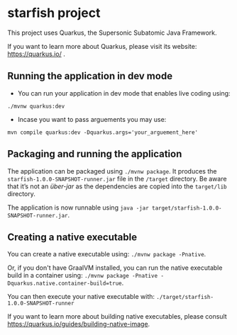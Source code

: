 # starfish project

This project uses Quarkus, the Supersonic Subatomic Java Framework.

If you want to learn more about Quarkus, please visit its website: https://quarkus.io/ .

## Running the application in dev mode

- You can run your application in dev mode that enables live coding using:
```
./mvnw quarkus:dev
```

- Incase you want to pass arguements you may use:
```
mvn compile quarkus:dev -Dquarkus.args='your_arguement_here'
```

## Packaging and running the application

The application can be packaged using `./mvnw package`.
It produces the `starfish-1.0.0-SNAPSHOT-runner.jar` file in the `/target` directory.
Be aware that it’s not an _über-jar_ as the dependencies are copied into the `target/lib` directory.

The application is now runnable using `java -jar target/starfish-1.0.0-SNAPSHOT-runner.jar`.

## Creating a native executable

You can create a native executable using: `./mvnw package -Pnative`.

Or, if you don't have GraalVM installed, you can run the native executable build in a container using: `./mvnw package -Pnative -Dquarkus.native.container-build=true`.

You can then execute your native executable with: `./target/starfish-1.0.0-SNAPSHOT-runner`

If you want to learn more about building native executables, please consult https://quarkus.io/guides/building-native-image.